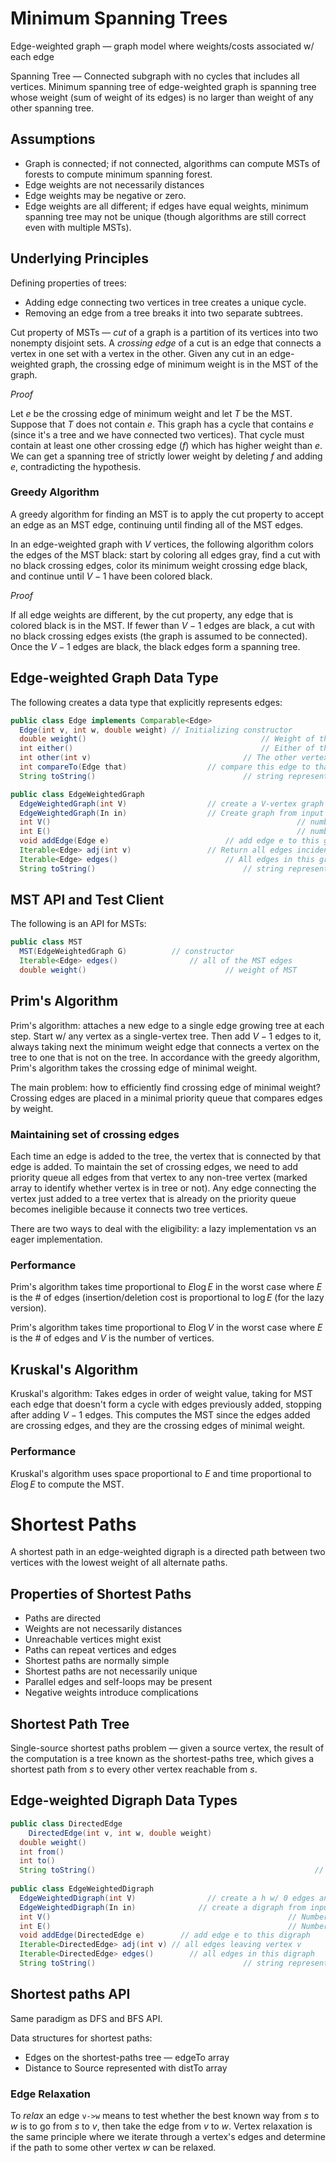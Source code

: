 # Minimum Spanning Trees

Edge-weighted graph — graph model where weights/costs associated w/ each edge

Spanning Tree — Connected subgraph with no cycles that includes all vertices. Minimum spanning tree of edge-weighted graph is spanning tree whose weight (sum of weight of its edges) is no larger than weight of any other spanning tree.

## Assumptions 

* Graph is connected; if not connected, algorithms can compute MSTs of forests to compute minimum spanning forest.
* Edge weights are not necessarily distances
* Edge weights may be negative or zero.
* Edge weights are all different; if edges have equal weights, minimum spanning tree may not be unique (though algorithms are still correct even with multiple MSTs).

## Underlying Principles

Defining properties of trees:

* Adding edge connecting two vertices in tree creates a unique cycle.
* Removing an edge from a tree breaks it into two separate subtrees.

Cut property of MSTs — *cut* of a graph is a partition of its vertices into two nonempty disjoint sets. A *crossing edge* of a cut is an edge that connects a vertex in one set with a vertex in the other. Given any cut in an edge-weighted graph, the crossing edge of minimum weight is in the MST of the graph.

*Proof*

Let *e* be the crossing edge of minimum weight and let *T* be the MST. Suppose that *T* does not contain *e*. This graph has a cycle that contains *e* (since it's a tree and we have connected two vertices). That cycle must contain at least one other crossing edge ($f$) which has higher weight than $e$. We can get a spanning tree of strictly lower weight by deleting $f$ and adding $e$, contradicting the hypothesis.

### Greedy Algorithm

A greedy algorithm for finding an MST is to apply the cut property to accept an edge as an MST edge, continuing until finding all of the MST edges. 

In an edge-weighted graph with $V$ vertices, the following algorithm colors the edges of the MST black: start by coloring all edges gray, find a cut with no black crossing edges, color its minimum weight crossing edge black, and continue until $V-1$ have been colored black.

*Proof*

If all edge weights are different, by the cut property, any edge that is colored black is in the MST. If fewer than $V-1$ edges are black, a cut with no black crossing edges exists (the graph is assumed to be connected). Once the $V-1$ edges are black, the black edges form a spanning tree.

## Edge-weighted Graph Data Type

The following creates a data type that explicitly represents edges:

```java
public class Edge implements Comparable<Edge>
  Edge(int v, int w, double weight)	// Initializing constructor
  double weight()										// Weight of this edge
  int either()											// Either of this edge's vertices
  int other(int v)									// The other vertex
  int compareTo(Edge that)					// compare this edge to that
  String toString()									// string representation
```

```java
public class EdgeWeightedGraph
  EdgeWeightedGraph(int V)					// create a V-vertex graph w/ no edges
  EdgeWeightedGraph(In in)					// Create graph from input in
  int V()														// number of vertices
  int E()														// number of edges
  void addEdge(Edge e)							// add edge e to this graph
  Iterable<Edge> adj(int v)					// Return all edges incident to v
  Iterable<Edge> edges()						// All edges in this graph
  String toString()									// string representation
```

## MST API and Test Client

The following is an API for MSTs:

```java
public class MST
  MST(EdgeWeightedGraph G)			// constructor
  Iterable<Edge> edges()				// all of the MST edges
  double weight()								// weight of MST
```



## Prim's Algorithm

Prim's algorithm: attaches a new edge to a single edge growing tree at each step. Start w/ any vertex as a single-vertex tree. Then add $V-1$ edges to it, always taking next the minimum weight edge that connects a vertex on the tree to one that is not on the tree. In accordance with the greedy algorithm, Prim's algorithm takes the crossing edge of minimal weight.

The main problem: how to efficiently find crossing edge of minimal weight? Crossing edges are placed in a minimal priority queue that compares edges by weight.

### Maintaining set of crossing edges

Each time an edge is added to the tree, the vertex that is connected by that edge is added. To maintain the set of crossing edges, we need to add priority queue all edges from that vertex to any non-tree vertex (marked array to identify whether vertex is in tree or not). Any edge connecting the vertex just added to a tree vertex that is already on the priority queue becomes ineligible because it connects two tree vertices. 

There are two ways to deal with the eligibility: a lazy implementation vs an eager implementation. 

### Performance 

Prim's algorithm takes time proportional to $E \log E$ in the worst case where $E$ is the # of edges (insertion/deletion cost is proportional to $\log E$ (for the lazy version).

Prim's algorithm takes time proportional to $E \log V$ in the worst case where $E$ is the # of edges and $V$ is the number of vertices.

## Kruskal's Algorithm

Kruskal's algorithm: Takes edges in order of weight value, taking for MST each edge that doesn't form a cycle with edges previously added, stopping after adding $V-1$ edges. This computes the MST since the edges added are crossing edges, and they are the crossing edges of minimal weight.

### Performance

Kruskal's algorithm uses space proportional to $E$ and time proportional to $E \log E$ to compute the MST.

# Shortest Paths

A shortest path in an edge-weighted digraph is a directed path between two vertices with the lowest weight of all alternate paths.

## Properties of Shortest Paths

* Paths are directed
* Weights are not necessarily distances
* Unreachable vertices might exist
* Paths can repeat vertices and edges
* Shortest paths are normally simple
* Shortest paths are not necessarily unique
* Parallel edges and self-loops may be present
* Negative weights introduce complications

## Shortest Path Tree

Single-source shortest paths problem — given a source vertex, the result of the computation is a tree known as the shortest-paths tree, which gives a shortest path from $s$ to every other vertex reachable from $s$.

## Edge-weighted Digraph Data Types

```java
public class DirectedEdge
	DirectedEdge(int v, int w, double weight)
  double weight()														// Weight of edge
  int from()																// Vertex edge points from
  int to()																	// Vertex edge points to
  String toString()													// String representation
  
public class EdgeWeightedDigraph
  EdgeWeightedDigraph(int V)			 	// create a h w/ 0 edges and V vertex
  EdgeWeightedDigraph(In in)			  // create a digraph from input in
  int V()													  // Number of vertices
  int E()													  // Number of edges
  void addEdge(DirectedEdge e)		  // add edge e to this digraph
  Iterable<DirectedEdge> adj(int v) // all edges leaving vertex v
  Iterable<DirectedEdge> edges()		// all edges in this digraph
  String toString()									// string representation
```

## Shortest paths API

Same paradigm as DFS and BFS API.

Data structures for shortest paths:

* Edges on the shortest-paths tree — edgeTo array
* Distance to Source represented with distTo array

### Edge Relaxation

To *relax* an edge `v->w` means to test whether the best known way from $s$ to $w$ is to go from $s$ to $v$, then take the edge from $v$ to $w$. Vertex relaxation is the same principle where we iterate through a vertex's edges and determine if the path to some other vertex $w$ can be relaxed.



